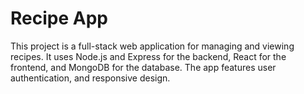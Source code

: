 # Recipe App

This project is a full-stack web application for managing and viewing recipes. It uses Node.js and Express for the backend, React for the frontend, and MongoDB for the database. The app features user authentication, and responsive design.
